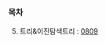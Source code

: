# <DataStructure>
### 목차
5. 트리&이진탐색트리 : [0809](https://github.com/simfrog/DataStructure/blob/main/Tree/0809.md)
